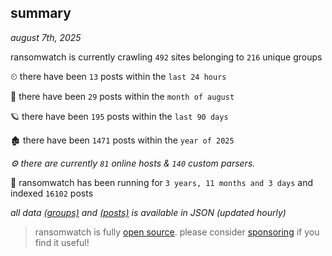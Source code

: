 
## summary
_august 7th, 2025_

ransomwatch is currently crawling `492` sites belonging to `216` unique groups

⏲ there have been `13` posts within the `last 24 hours`

🦈 there have been `29` posts within the `month of august`

🪐 there have been `195` posts within the `last 90 days`

🏚 there have been `1471` posts within the `year of 2025`

_⚙️ there are currently `81` online hosts & `140` custom parsers._

🦕 ransomwatch has been running for `3 years, 11 months and 3 days` and indexed `16102` posts

_all data  [(groups)](http://ransomwhat.telemetry.ltd/groups) and [(posts)](http://ransomwhat.telemetry.ltd/posts) is available in JSON (updated hourly)_

> ransomwatch is fully [open source](https://github.com/joshhighet/ransomwatch#ransomwatch--). please consider [sponsoring](https://github.com/sponsors/joshhighet) if you find it useful!
